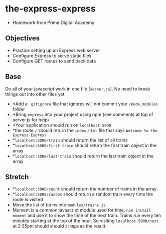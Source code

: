 # the-express-express
- Homework from Prime Digital Academy

## Objectives

- Practice setting up an Express web server
- Configure Express to serve static files
- Configure GET routes to send back data

## Base

Do all of your javascript work in one file (`server.js`). No need to break things out into other files yet.

- *Add a `.gitignore` file that ignores will not commit your `/node_modules` folder
- *Bring `express` into your project using npm (see comments at top of server.js for help)
- *Your application should run on `localhost:5000`
- *the route `/` should return the `index.html` file that says `Welcome to the Express Express`
- *`localhost:5000/train` should return the list of all trains
- *`localhost:5000/first-train` should return the first train object in the array
- *`localhost:5000/last-train` should return the last train object in the array

## Stretch

- *`localhost:5000/count` should return the number of trains in the array
- *`localhost:5000/random` should return a random train every time the route is visited
- Move the list of trains into `modules/trains.js`
- Moment is a common javascript module used for time. `npm install moment` and use it to show the time of the next train. Trains run every ten minutes starting at the top of the hour. So visiting `localhost:5000/next` at 2:35pm should should `2:40pm` as the result.
